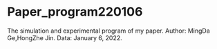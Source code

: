 # Paper_program220106
The simulation and experimental program of my paper.
Author: MingDa Ge,HongZhe Jin.
Data: January 6, 2022.

